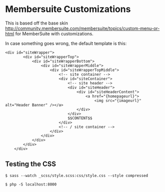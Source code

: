 # Membersuite Customizations

This is based off the base skin <http://community.membersuite.com/membersuite/topics/custom-menu-or-html> for MemberSuite with customizations.

In case something goes wrong, the default template is this:

```
<div id="siteWrapper">
        <div id="siteWrapperTop">
            <div id="siteWrapperBottom">
                <div id="siteWrapperMiddle">
                    <div id="siteWrapperTopMiddle">
                        <!-- site container -->
                        <div id="siteContainer">
                            <!-- site header -->
                            <div id="siteHeader">
                                <div id="siteHeaderContent">
                                    <a href="{homepageurl}">
                                        <img src="{imageurl}" alt="Header Banner" /></a>
                                </div>
                            </div>
                            $$CONTENT$$
                        </div>
                        <!-- / site container -->
                    </div>
                </div>
            </div>
        </div>
    </div>
```


## Testing the CSS

```
$ sass --watch _scss/style.scss:css/style.css --style compressed
```

```
$ php -S localhost:8000
```
